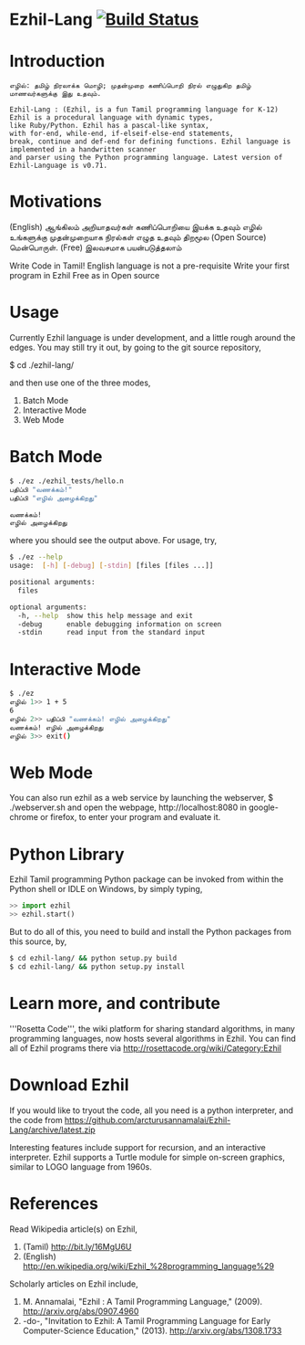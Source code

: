 Ezhil-Lang [![Build Status](https://travis-ci.org/arcturusannamalai/Ezhil-Lang.png)](https://travis-ci.org/arcturusannamalai/Ezhil-Lang)
==========

Introduction
============

```
எழில்: தமிழ் நிரலாக்க மொழி; முதன்முறை கணிப்பொறி நிரல் எழுதுகிற தமிழ் மாணவர்களுக்கு இது உதவும்.

Ezhil-Lang : (Ezhil, is a fun Tamil programming language for K-12)
Ezhil is a procedural language with dynamic types,
like Ruby/Python. Ezhil has a pascal-like syntax,
with for-end, while-end, if-elseif-else-end statements,
break, continue and def-end for defining functions. Ezhil language is implemented in a handwritten scanner
and parser using the Python programming language. Latest version of Ezhil-Language is v0.71.
```

Motivations
===========
(English) ஆங்கிலம் அறியாதவர்கள் கணிப்பொறியை இயக்க உதவும் 
எழில் உங்களுக்கு முதன்முறையாக நிரல்கள் எழுத உதவும் 
திறமூல (Open Source) மென்பொருள். 
(Free) இலவசமாக பயன்படுத்தலாம் 

Write Code in Tamil!
English language is not a pre-requisite
Write your first program in Ezhil
Free as in Open source

Usage
=====

Currently Ezhil language is under development, and a little rough around the
edges. You may still try it out, by going to the git source repository,

$ cd ./ezhil-lang/

and then use one of the three modes,

1. Batch Mode
2. Interactive Mode
3. Web Mode

Batch Mode
==========
```bash
$ ./ez ./ezhil_tests/hello.n 
பதிப்பி "வணக்கம்!"
பதிப்பி "எழில் அழைக்கிறது"

வணக்கம்!
எழில் அழைக்கிறது
```

where you should see the output above. For usage, try,
```bash
$ ./ez --help
usage:  [-h] [-debug] [-stdin] [files [files ...]]

positional arguments:
  files

optional arguments:
  -h, --help  show this help message and exit
  -debug      enable debugging information on screen
  -stdin      read input from the standard input
```

Interactive Mode
================
```bash
$ ./ez
எழில் 1>> 1 + 5
6
எழில் 2>> பதிப்பி "வணக்கம்! எழில் அழைக்கிறது"
வணக்கம்! எழில் அழைக்கிறது
எழில் 3>> exit()
```

Web Mode
========
You can also run ezhil as a web service by launching the webserver,
$ ./webserver.sh
and open the webpage, http://localhost:8080 in google-chrome or firefox,
to enter your program and evaluate it.

Python Library
==============
Ezhil Tamil programming Python package can be invoked from within the Python shell or IDLE on Windows, by simply typing,
```python
>> import ezhil
>> ezhil.start()
```

But to do all of this, you need to build and install the Python packages from this source, by,
```bash
$ cd ezhil-lang/ && python setup.py build
$ cd ezhil-lang/ && python setup.py install
```

Learn more, and contribute 
==========================
'''Rosetta Code''', the wiki platform for sharing standard algorithms, in
many programming languages, now hosts several algorithms in Ezhil.
You can find all of Ezhil programs there via http://rosettacode.org/wiki/Category:Ezhil

Download Ezhil
==============
If you would like to tryout the code, all you need
is a python interpreter, and the code from 
https://github.com/arcturusannamalai/Ezhil-Lang/archive/latest.zip

Interesting features include support for recursion,
and an interactive interpreter. Ezhil supports a Turtle module
for simple on-screen graphics, similar to LOGO language from 1960s.

References
==========
Read Wikipedia article(s) on Ezhil,

1. (Tamil) http://bit.ly/16MgU6U
2. (English) http://en.wikipedia.org/wiki/Ezhil_%28programming_language%29

Scholarly articles on Ezhil include,

1. M. Annamalai, "Ezhil : A Tamil Programming Language," (2009). http://arxiv.org/abs/0907.4960
2. -do-, "Invitation to Ezhil: A Tamil Programming Language for Early Computer-Science Education," (2013). http://arxiv.org/abs/1308.1733
